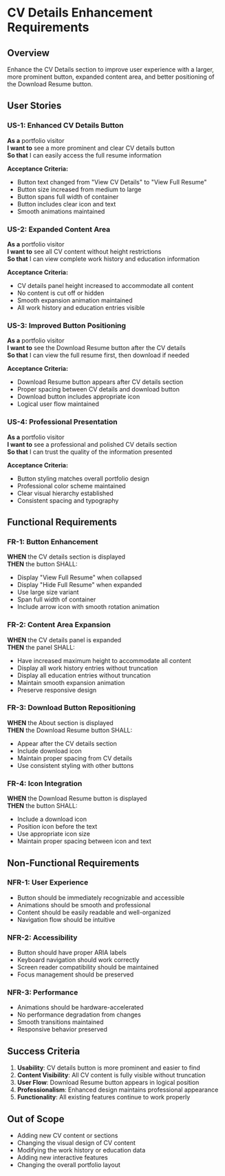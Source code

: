# CV Details Enhancement Requirements

## Overview
Enhance the CV Details section to improve user experience with a larger, more prominent button, expanded content area, and better positioning of the Download Resume button.

## User Stories

### US-1: Enhanced CV Details Button
**As a** portfolio visitor  
**I want to** see a more prominent and clear CV details button  
**So that** I can easily access the full resume information

**Acceptance Criteria:**
- Button text changed from "View CV Details" to "View Full Resume"
- Button size increased from medium to large
- Button spans full width of container
- Button includes clear icon and text
- Smooth animations maintained

### US-2: Expanded Content Area
**As a** portfolio visitor  
**I want to** see all CV content without height restrictions  
**So that** I can view complete work history and education information

**Acceptance Criteria:**
- CV details panel height increased to accommodate all content
- No content is cut off or hidden
- Smooth expansion animation maintained
- All work history and education entries visible

### US-3: Improved Button Positioning
**As a** portfolio visitor  
**I want to** see the Download Resume button after the CV details  
**So that** I can view the full resume first, then download if needed

**Acceptance Criteria:**
- Download Resume button appears after CV details section
- Proper spacing between CV details and download button
- Download button includes appropriate icon
- Logical user flow maintained

### US-4: Professional Presentation
**As a** portfolio visitor  
**I want to** see a professional and polished CV details section  
**So that** I can trust the quality of the information presented

**Acceptance Criteria:**
- Button styling matches overall portfolio design
- Professional color scheme maintained
- Clear visual hierarchy established
- Consistent spacing and typography

## Functional Requirements

### FR-1: Button Enhancement
**WHEN** the CV details section is displayed  
**THEN** the button SHALL:
- Display "View Full Resume" when collapsed
- Display "Hide Full Resume" when expanded
- Use large size variant
- Span full width of container
- Include arrow icon with smooth rotation animation

### FR-2: Content Area Expansion
**WHEN** the CV details panel is expanded  
**THEN** the panel SHALL:
- Have increased maximum height to accommodate all content
- Display all work history entries without truncation
- Display all education entries without truncation
- Maintain smooth expansion animation
- Preserve responsive design

### FR-3: Download Button Repositioning
**WHEN** the About section is displayed  
**THEN** the Download Resume button SHALL:
- Appear after the CV details section
- Include download icon
- Maintain proper spacing from CV details
- Use consistent styling with other buttons

### FR-4: Icon Integration
**WHEN** the Download Resume button is displayed  
**THEN** the button SHALL:
- Include a download icon
- Position icon before the text
- Use appropriate icon size
- Maintain proper spacing between icon and text

## Non-Functional Requirements

### NFR-1: User Experience
- Button should be immediately recognizable and accessible
- Animations should be smooth and professional
- Content should be easily readable and well-organized
- Navigation flow should be intuitive

### NFR-2: Accessibility
- Button should have proper ARIA labels
- Keyboard navigation should work correctly
- Screen reader compatibility should be maintained
- Focus management should be preserved

### NFR-3: Performance
- Animations should be hardware-accelerated
- No performance degradation from changes
- Smooth transitions maintained
- Responsive behavior preserved

## Success Criteria

1. **Usability**: CV details button is more prominent and easier to find
2. **Content Visibility**: All CV content is fully visible without truncation
3. **User Flow**: Download Resume button appears in logical position
4. **Professionalism**: Enhanced design maintains professional appearance
5. **Functionality**: All existing features continue to work properly

## Out of Scope

- Adding new CV content or sections
- Changing the visual design of CV content
- Modifying the work history or education data
- Adding new interactive features
- Changing the overall portfolio layout 